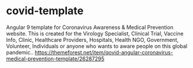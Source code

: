 # covid-template
Angular 9 template for Coronavirus Awareness &amp; Medical Prevention website. This is created for the Virology Specialist, Clinical Trial, Vaccine Info, Clinic, Healthcare Providers, Hospitals, Health NGO, Government, Volunteer, Individuals or anyone who wants to aware people on this global pandemic..
https://themeforest.net/item/qovid-angular-coronavirus-medical-prevention-template/26287295
